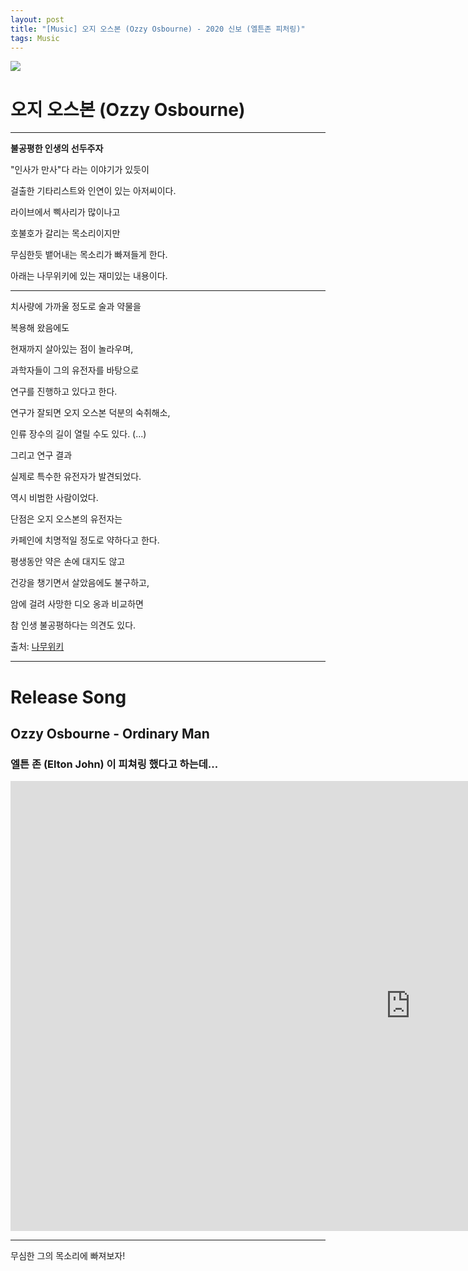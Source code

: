 ```yaml
---
layout: post
title: "[Music] 오지 오스본 (Ozzy Osbourne) - 2020 신보 (엘튼존 피처링)"
tags: Music
---
```


![](http://fetch.rigvedawiki.net/f/_cache/fetchfile/d/da/dac12c44e6b9c1eb7ea5848250bd8775.jpeg)



# 오지 오스본 (Ozzy Osbourne)

---

**불공평한 인생의 선두주자**

"인사가 만사"다 라는 이야기가 있듯이

걸출한 기타리스트와 인연이 있는 아저씨이다.

라이브에서 삑사리가 많이나고

호불호가 갈리는 목소리이지만

무심한듯 뱉어내는 목소리가 빠져들게 한다.

아래는 나무위키에 있는 재미있는 내용이다.

---

치사량에 가까울 정도로 술과 약물을 

복용해 왔음에도 

현재까지 살아있는 점이 놀라우며,

과학자들이 그의 유전자를 바탕으로 

연구를 진행하고 있다고 한다. 

연구가 잘되면 오지 오스본 덕분의 숙취해소, 

인류 장수의 길이 열릴 수도 있다. (...) 

그리고 연구 결과 

실제로 특수한 유전자가 발견되었다. 

역시 비범한 사람이었다. 

단점은 오지 오스본의 유전자는 

카페인에 치명적일 정도로 약하다고 한다. 

평생동안 약은 손에 대지도 않고 

건강을 챙기면서 살았음에도 불구하고,

암에 걸려 사망한 디오 옹과 비교하면 

참 인생 불공평하다는 의견도 있다.

출처: [나무위키](https://namu.wiki/w/%EC%98%A4%EC%A7%80%20%EC%98%A4%EC%8A%A4%EB%B3%B8)

---

# Release Song

## Ozzy Osbourne - Ordinary Man

### 엘튼 존 (Elton John) 이 피쳐링 했다고 하는데...

<iframe width="1280" height="720" src="https://www.youtube.com/embed/fWUxkZEuJG4" frameborder="0" allow="accelerometer; autoplay; encrypted-media; gyroscope; picture-in-picture" allowfullscreen></iframe>

---

무심한 그의 목소리에 빠져보자!

